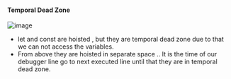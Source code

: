 #### Temporal Dead Zone

![image](https://github.com/venkatdas/javascript-advanced/assets/43024084/4a9dee8f-4ae5-4dfd-866a-44bf6ce836ac)


- let and const are hoisted , but they are temporal dead zone due to that we can not access the variables.
- From above they are hoisted in separate space .. It is the time of our debugger line go to next executed line until that they are in temporal dead zone.

